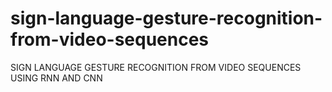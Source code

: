 # sign-language-gesture-recognition-from-video-sequences
SIGN LANGUAGE GESTURE RECOGNITION FROM VIDEO SEQUENCES  USING RNN AND CNN
